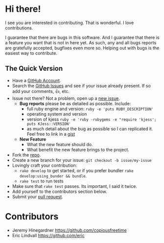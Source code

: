 # Hi there!

I see you are interested in contributing. That is wonderful. I love
contributions.

I guarantee that there are bugs in this software. And I guarantee that there is
a feature you want that is not in here yet. As such, any and all bugs reports
are gratefully accepted, bugfixes even more so. Helping out with bugs is the
easiest way to contribute.


## The Quick Version

* Have a [GitHub Account][].
* Search the [GitHub Issues][] and see if your issue already present. If so
  add your comments, :thumbsup:, etc.
* Issue not there? Not a problem, open up a [new issue][].
    * **Bug reports** please be as detailed as possible. Include:
        * full ruby engine and version: `ruby -e 'puts RUBY_DESCRIPTION'`
        * operating system and version
        * version of kjess `ruby -e 'ruby -rubygems -e "require 'kjess'; puts KJess::VERSION'`
        * as much detail about the bug as possible so I can replicated it. Feel free
          to link in a [gist][]
    * **New Feature**
        * What the new feature should do.
        * What benefit the new feature brings to the project.
* Fork the [repo][].
* Create a new branch for your issue: `git checkout -b issue/my-issue`
* Lovingly craft your contribution:
    * `rake develop` to get started, or if you prefer bundler `rake develop:using_bunder && bundle`.
    * `rake test` to run tests
* Make sure that `rake test` passes. Its important, I said it twice.
* Add yourself to the contributors section below.
* Submit your [pull request][].

# Contributors

* Jeremy Hinegardner <https://github.com/copiousfreetime>
* Eric Lindvall <https://github.com/eric>

[GitHub Account]: https://github.com/signup/free "GitHub Signup"
[GitHub Issues]:  https://github.com/copiousfreetime/kjess/issues "KJess Issues"
[new issue]:      https://github.com/copiousfreetime/kjess/issues/new "New KJess Issue"
[gist]:           https://gist.github.com/ "New Gist"
[repo]:           https://github.com/copiousfreetime/kjess "KJess Repo"
[pull request]:   https://help.github.com/articles/using-pull-requests "Using Pull Requests"
